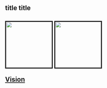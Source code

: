 <h2><p><b> title </b> title</p><h2/>
 <a href="https://rutgerpijnenburg.github.io/Vision/"><img src="https://user-images.githubusercontent.com/132466058/236674390-6ddaf145-85cf-4e9a-9d7a-30132e08f332.png" width="150" style="border:solid" top="200"></a>
 <a href="https://rutgerpijnenburg.github.io/Vision/"><img src="https://user-images.githubusercontent.com/132466058/236674390-6ddaf145-85cf-4e9a-9d7a-30132e08f332.png" width="150" style="border:solid" top="200"></a>
 
 <p><a href="https://rutgerpijnenburg.github.io/Vision/">Vision</a></p>
